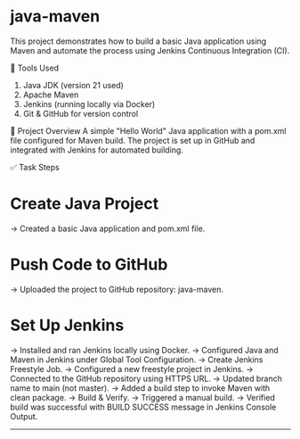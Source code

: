 # java-maven
This project demonstrates how to build a basic Java application using Maven and automate the process using Jenkins Continuous Integration (CI).

🔧 Tools Used
1. Java JDK (version 21 used)
2. Apache Maven
3. Jenkins (running locally via Docker)
4. Git & GitHub for version control

📁 Project Overview
A simple "Hello World" Java application with a pom.xml file configured for Maven build. The project is set up in GitHub and integrated with Jenkins for automated building.

✅ Task Steps
# Create Java Project
-> Created a basic Java application and pom.xml file.

# Push Code to GitHub
-> Uploaded the project to GitHub repository: java-maven.

# Set Up Jenkins
-> Installed and ran Jenkins locally using Docker.
-> Configured Java and Maven in Jenkins under Global Tool Configuration.
-> Create Jenkins Freestyle Job.
-> Configured a new freestyle project in Jenkins.
-> Connected to the GitHub repository using HTTPS URL.
-> Updated branch name to main (not master).
-> Added a build step to invoke Maven with clean package.
-> Build & Verify.
-> Triggered a manual build.
-> Verified build was successful with BUILD SUCCESS message in Jenkins Console Output.

---
